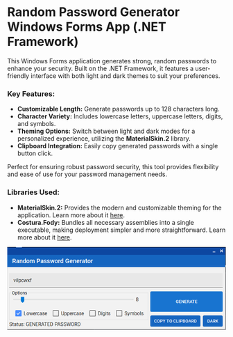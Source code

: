 # Random Password Generator Windows Forms App (.NET Framework)

This Windows Forms application generates strong, random passwords to enhance your security. Built on the .NET Framework, it features a user-friendly interface with both light and dark themes to suit your preferences.

### Key Features:
- **Customizable Length:** Generate passwords up to 128 characters long.
- **Character Variety:** Includes lowercase letters, uppercase letters, digits, and symbols.
- **Theming Options:** Switch between light and dark modes for a personalized experience, utilizing the **MaterialSkin.2** library.
- **Clipboard Integration:** Easily copy generated passwords with a single button click.

Perfect for ensuring robust password security, this tool provides flexibility and ease of use for your password management needs.

### Libraries Used:
- **MaterialSkin.2:** Provides the modern and customizable theming for the application. Learn more about it [here](https://www.nuget.org/packages/MaterialSkin.2/).
- **Costura.Fody:** Bundles all necessary assemblies into a single executable, making deployment simpler and more straightforward. Learn more about it [here](https://www.nuget.org/packages/Costura.Fody/).

![Random Password Generator](https://github.com/ThatsJohnny/Random-Password-Generator/blob/main/rpg.png)
